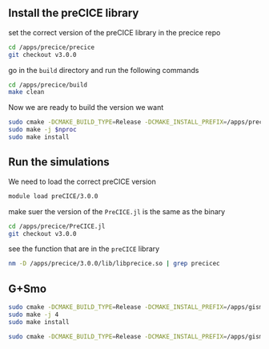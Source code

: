 ## Install the preCICE library

set the correct version of the preCICE library in the precice repo
```bash
cd /apps/precice/precice
git checkout v3.0.0
```
go in the `build` directory and run the following commands 

```bash
cd /apps/precice/build
make clean
```

Now we are ready to build the version we want

```bash
sudo cmake -DCMAKE_BUILD_TYPE=Release -DCMAKE_INSTALL_PREFIX=/apps/precice/3.0.0 ../precice/
sudo make -j $nproc 
sudo make install
```

## Run the simulations

We need to load the correct preCICE version
    
```bash
module load preCICE/3.0.0
```

make suer the version of the `PreCICE.jl` is the same as the binary

```bash
cd /apps/precice/PreCICE.jl
git checkout v3.0.0
```

see the function that are in the `preCICE` library

```bash
nm -D /apps/precice/3.0.0/lib/libprecice.so | grep precicec
```

## G+Smo

```bash
sudo cmake -DCMAKE_BUILD_TYPE=Release -DCMAKE_INSTALL_PREFIX=/apps/gismo/stable ../gismo/
sudo make -j 4
sudo make install
```

```bash
sudo cmake -DCMAKE_BUILD_TYPE=Release -DCMAKE_INSTALL_PREFIX=/apps/gismo/stable -DCMAKE_PREFIX_PATH=/apps/precice/3.0.0/lib/cmake/precice ../gismo/
```